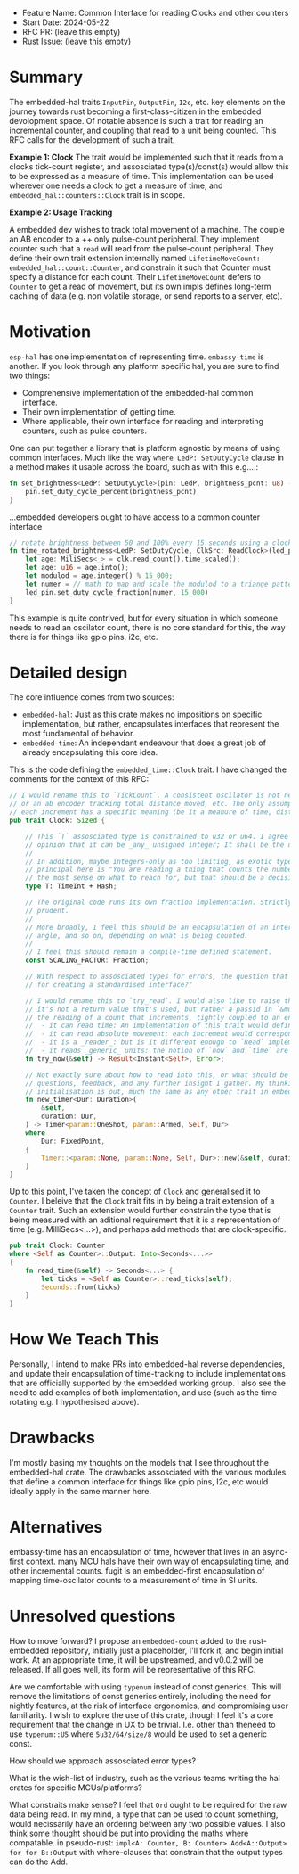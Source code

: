 - Feature Name: Common Interface for reading Clocks and other counters
- Start Date: 2024-05-22
- RFC PR: (leave this empty)
- Rust Issue: (leave this empty)

# Summary
[summary]: #summary

The embedded-hal traits `InputPin`, `OutputPin`, `I2c`, etc. key elements on the journey towards rust becoming
a first-class-citizen in the embedded devolopment space. Of notable absence is such a trait for reading an incremental counter,
and coupling that read to a unit being counted. This RFC calls for the development of such a trait. 

**Example 1: Clock**
The trait would be implemented such that it reads from a clocks tick-count register, and assosciated type(s)/const(s) would allow
this to be expressed as a measure of time. This implementation can be used wherever one needs a clock to get a measure of time, and
`embedded_hal::counters::Clock` trait is in scope.

**Example 2: Usage Tracking**

A embedded dev wishes to track total movement of a machine. The couple an AB encoder to a ++ only pulse-count peripheral. 
They implement counter such that a `read` will read from the pulse-count peripheral. They define their own trait extension internally
named `LifetimeMoveCount: embedded_hal::count::Counter`, and constrain it such that Counter must specify a distance for each count.
Their `LifetimeMoveCount` defers to `Counter` to get a read of movement, but its own impls defines long-term caching of data (e.g. 
non volatile storage, or send reports to a server, etc). 

# Motivation
[motivation]: #motivation

`esp-hal` has one implementation of representing time. `embassy-time` is another. If you look through any platform specific hal, 
you are sure to find two things:

- Comprehensive implementation of the embedded-hal common interface.
- Their own implementation of getting time.
- Where applicable, their own interface for reading and interpreting counters, such as pulse counters.

One can put together a library that is platform agnostic by means of using common interfaces. Much like the way
`where LedP: SetDutyCycle` clause in a method makes it usable across the board, such as with this e.g....:

```rust
fn set_brightness<LedP: SetDutyCycle>(pin: LedP, brightness_pcnt: u8) -> Encoder {
    pin.set_duty_cycle_percent(brightness_pcnt)
}
```

...embedded developers ought to have access to a common counter interface

```rust
// rotate brightness between 50 and 100% every 15 seconds using a clock-specific extension of a counting interface.
fn time_rotated_brightness<LedP: SetDutyCycle, ClkSrc: ReadClock>(led_pin: LedP, clk: ClkSrc) {
    let age: MiliSecs<_> = clk.read_count().time_scaled();
    let age: u16 = age.into();
    let modulod = age.integer() % 15_000;
    let numer = // math to map and scale the modulod to a triange pattern between 7_500 and 15_000
    led_pin.set_duty_cycle_fraction(numer, 15_000)
}
```

This example is quite contrived, but for every situation in which someone needs to read an oscilator count, there is no core
standard for this, the way there is for things like gpio pins, i2c, etc.

# Detailed design
[design]: #detailed-design

The core influence comes from two sources:

- `embedded-hal`: Just as this crate makes no impositions on specific implementation, but rather, encapsulates interfaces that
  represent the most fundamental of behavior.
- `embedded-time`: An independant endeavour that does a great job of already encapsulating this core idea.

This is the code defining the `embedded_time::Clock` trait. I have changed the comments for the context of this RFC:
```rust
// I would rename this to `TickCount`. A consistent oscilator is not necisarily a clock. It could be a PWM at 50% duty cycle,
// or an ab encoder tracking total distance moved, etc. The only assumption is that it is an incremental counter, and that
// each increment has a specific meaning (be it a meanure of time, distance, etc.).
pub trait Clock: Sized {

    // This `T` assosciated type is constrained to u32 or u64. I agree with constraining to an unsigned integer, but I am of the
    // opinion that it can be _any_ unsigned integer; It shall be the decision of the implementor to choose the type.
    // 
    // In addition, maybe integers-only as too limiting, as exotic types like `Wrapper(u32)` should be available. The guiding
    // principal here is "You are reading a thing that counts the number of occurances of an event." Unsigned integers make 
    // the most sense on what to reach for, but that should be a decision for the implementor.
    type T: TimeInt + Hash;

    // The original code runs its own fraction implementation. Strictly with respect to time, I feel using `fugit` is more
    // prudent.
    //
    // More broadly, I feel this should be an encapsulation of an interval. An interval could be a measure of time, a distance,
    // angle, and so on, depending on what is being counted.
    // 
    // I feel this should remain a compile-time defined statement. 
    const SCALING_FACTOR: Fraction;

    // With respect to assosciated types for errors, the question that defines the design choices made should be "What is best
    // for creating a standardised interface?"

    // I would rename this to `try_read`. I would also like to raise the idea of mirroring the standard `Read` pattern, where
    // it's not a return value that's used, but rather a passid in `&mut`. At its core, this interface should encapsulate
    // the reading of a count that increments, tightly coupled to an encapsulation of what is being counted. This implies:
    //  - it can read time: An implementation of this trait would define a duration-per-count
    //  - it can read absolute movement: each increment would correspond to a distance.
    //  - it is a _reader_: but is it different enough to `Read` implementors that it merits different patterns?
    //  - it reads _generic_ units: the notion of `now` and `time` are implementation dependant
    fn try_now(&self) -> Result<Instant<Self>, Error>;

    // Not exactly sure about how to read into this, or what should be done. Will update this part of RFC in response to
    // questions, feedback, and any further insight I gather. My thinking is anything that respembles construction or 
    // initialisation is out, much the same as any other trait in embedded-hal.
    fn new_timer<Dur: Duration>(
        &self,
        duration: Dur,
    ) -> Timer<param::OneShot, param::Armed, Self, Dur>
    where
        Dur: FixedPoint,
    {
        Timer::<param::None, param::None, Self, Dur>::new(&self, duration)
    }
}
```

Up to this point, I've taken the concept of `Clock` and generalised it to `Counter`. I beleive that the `Clock` trait fits
in by being a trait extension of a `Counter` trait. Such an extension would further constrain the type that is being measured
with an aditional requirement that it is a representation of time (e.g. MilliSecs<...>), and perhaps add methods that are
clock-specific.

```rust
pub trait Clock: Counter
where <Self as Counter>::Output: Into<Seconds<...>>
{
    fn read_time(&self) -> Seconds<...> {
        let ticks = <Self as Counter>::read_ticks(self);
        Seconds::from(ticks)
    }
}
```

# How We Teach This
[how-we-teach-this]: #how-we-teach-this

Personally, I intend to make PRs into embedded-hal reverse dependencies, and update their encapsulation of time-tracking
to include implementations that are officially supported by the embedded working group. I also see the need to add examples
of both implementation, and use (such as the time-rotating e.g. I hypothesised above).

# Drawbacks
[drawbacks]: #drawbacks

I'm mostly basing my thoughts on the models that I see throughout the embedded-hal crate. The drawbacks assosciated with the
various modules that define a common interface for things like gpio pins, I2c, etc would ideally apply in the same manner here.

# Alternatives
[alternatives]: #alternatives

embassy-time has an encapsulation of time, however that lives in an async-first context.
many MCU hals have their own way of encapsulating time, and other incremental counts.
fugit is an embedded-first encapsulation of mapping time-oscilator counts to a measurement of time in SI units.


# Unresolved questions
[unresolved]: #unresolved-questions

How to move forward? I propose an `embedded-count` added to the rust-embedded repository, initially just a placeholder,
I'll fork it, and begin initial work. At an appropriate time, it will be upstreamed, and v0.0.2 will be released. If all goes
well, its form will be representative of this RFC.

Are we comfortable with using `typenum` instead of const generics. This will remove the limitations of const generics
entirely, including the need for nightly features, at the risk of interface ergonomics, and compromising user familiarity.
I wish to explore the use of this crate, though I feel it's a core requirement that the change in UX to be trivial. I.e. other
than theneed to use `typenum::U5` where `5u32/64/size/8` would be used to set a generic const.

How should we approach assosciated error types?

What is the wish-list of industry, such as the various teams writing the hal crates for specific MCUs/platforms?

What constraits make sense? I feel that `Ord` ought to be required for the raw data being read. In my mind, a type that can
be used to count something, would necissarily have an ordering between any two possible values. I also think some thought should
be put into providing the maths where compatable. in pseudo-rust: `impl<A: Counter, B: Counter> Add<A::Output> for for B::Output`
with where-clauses that constrain that the output types can do the Add.


